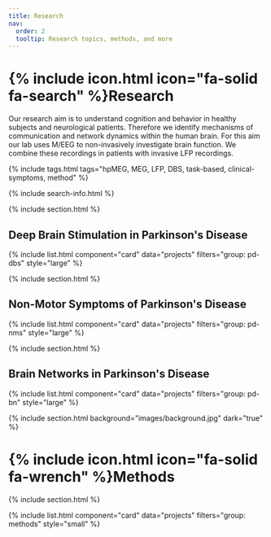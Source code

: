 ```yaml
---
title: Research
nav:
  order: 2
  tooltip: Research topics, methods, and more
---
```


# {% include icon.html icon="fa-solid fa-search" %}Research

Our research aim is to understand cognition and behavior in healthy subjects and neurological patients. Therefore we identify mechanisms of communication and network dynamics within the human brain. For this aim our lab uses M/EEG to non-invasively investigate brain function. We combine these recordings in patients with invasive LFP recordings.

{% include tags.html tags="hpMEG, MEG, LFP, DBS, task-based, clinical-symptoms, method" %}

{% include search-info.html %}

{% include section.html %}

## Deep Brain Stimulation in Parkinson's Disease

{% include list.html component="card" data="projects" filters="group: pd-dbs" style="large" %}

{% include section.html %}

## Non-Motor Symptoms of Parkinson's Disease

{% include list.html component="card" data="projects" filters="group: pd-nms" style="large" %}

{% include section.html %}

## Brain Networks in Parkinson's Disease

{% include list.html component="card" data="projects" filters="group: pd-bn" style="large" %}

{% include section.html background="images/background.jpg" dark="true" %}

# {% include icon.html icon="fa-solid fa-wrench" %}Methods

{% include section.html %}

{% include list.html component="card" data="projects" filters="group: methods" style="small" %}
